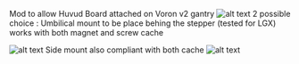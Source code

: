 Mod to allow Huvud Board attached on  Voron v2 gantry
![alt text](https://github.com/elpopo-eng/VoronFrenchUsers/blob/main/Mod/Huvud_mounts/Jalpha/Pictures/42CAN%20(v10%7Erecovered).png)
2 possible choice :
Umbilical mount to be place behing the stepper (tested for LGX) works with both magnet and screw cache

![alt text](https://github.com/elpopo-eng/VoronFrenchUsers/blob/main/Mod/Huvud_mounts/Jalpha/Pictures/Screenshot%202022-04-12%20at%2022.39.19.png)
Side mount also compliant with both cache
![alt text](https://github.com/elpopo-eng/VoronFrenchUsers/blob/main/Mod/Huvud_mounts/Jalpha/Pictures/Screenshot%202022-04-13%20at%2000.10.47.png)
